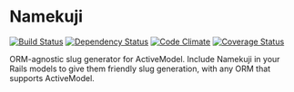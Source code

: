 # Namekuji

[![Build Status](https://travis-ci.org/thetallgrassnet/namekuji.svg?branch=master)](https://travis-ci.org/thetallgrassnet/namekuji)
[![Dependency Status](https://gemnasium.com/thetallgrassnet/namekuji.svg)](https://gemnasium.com/thetallgrassnet/namekuji)
[![Code Climate](https://codeclimate.com/github/thetallgrassnet/namekuji/badges/gpa.svg)](https://codeclimate.com/github/thetallgrassnet/namekuji)
[![Coverage Status](https://coveralls.io/repos/github/thetallgrassnet/namekuji/badge.svg?branch=master)](https://coveralls.io/github/thetallgrassnet/namekuji?branch=master)

ORM-agnostic slug generator for ActiveModel. Include Namekuji in your Rails
models to give them friendly slug generation, with any ORM that supports
ActiveModel.
